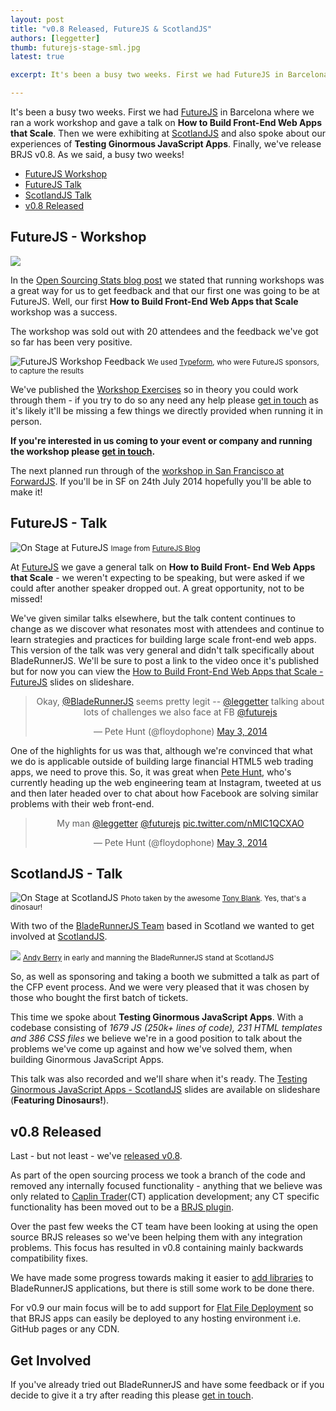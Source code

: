 ```yaml
---
layout: post
title: "v0.8 Released, FutureJS & ScotlandJS"
authors: [leggetter]
thumb: futurejs-stage-sml.jpg
latest: true

excerpt: It's been a busy two weeks. First we had FutureJS in Barcelona where we ran a work workshop and gave a talk on How to Build Front-End Web Apps that Scale. Then we were exhibiting at ScotlandJS and also spoke about our experiences of Testing Ginormous JavaScript Apps. Finally, we've release BRJS v0.8. As we said, a busy two weeks!

---
```


It's been a busy two weeks. First we had [FutureJS](http://futurejs.org) in Barcelona where we
ran a work workshop and gave a talk on **How to Build Front-End Web Apps that Scale**.
Then we were exhibiting at [ScotlandJS](http://scotlandjs.com) and also spoke about our experiences of
**Testing Ginormous JavaScript Apps**. Finally, we've release BRJS v0.8. As we said,
a busy two weeks!

* [FutureJS Workshop](#futurejs-workshop)
* [FutureJS Talk](#futurejs-talk)
* [ScotlandJS Talk](#scotlandjs-talk)
* [v0.8 Released](#v0.8-released)

<a name="futurejs-workshop"></a>
## FutureJS - Workshop

![](/blog/img/future-js-workshop.jpg)

In the [Open Sourcing Stats blog post](http://bladerunnerjs.org/blog/open-sourcing-stats/)
we stated that running workshops was a great way for us to get feedback and
that our first one was going to be at FutureJS. Well, our first **How to Build Front-End
Web Apps that Scale** workshop was a success.

<a name="futurejs-workshop-feedback"></a>
The workshop was sold out with 20 attendees and the feedback we've got so far has
been very positive.

<a name="future-js-workshop-feedback"></a>
![FutureJS Workshop Feedback](/blog/img/futurejs-workshop-feedback.png)
<small>We used <a href="http://www.typeform.com/">Typeform</a>, who were FutureJS
sponsors, to capture the results</small>

We've published the [Workshop Exercises](http://bladerunnerjs.github.io/scaling-js-apps)
so in theory you could work through them - if you try to do so any need any help
please [get in touch](/support/) as it's likely it'll be missing a few things we directly provided
when running it in person.

**If you're interested in us coming to your event or company and running the workshop
please [get in touch](/support/).**

The next planned run through of the [workshop in San Francisco at ForwardJS](http://forwardjs.com/training-sessions/#goto-204). If
you'll be in SF on 24th July 2014 hopefully you'll be able to make it!

<a name="futurejs-talk"></a>
## FutureJS - Talk

![On Stage at FutureJS](/blog/img/future-js-stage.jpg)
<small>
  Image from <a href="http://futurejs.org/blog/it-is-a-wrap">FutureJS Blog</a>
</small>

At [FutureJS](http://futurejs.org) we gave a general talk on **How to Build Front-
End Web Apps that Scale** - we weren't expecting to be speaking, but were asked if
we could after another speaker dropped out. A great opportunity, not to be missed!

We've given similar talks elsewhere, but the talk content continues to change as
we discover what resonates most with attendees and continue to learn strategies
and practices for building large scale front-end web apps. This version of the talk
was very general and didn't talk specifically about BladeRunnerJS. We'll be sure
to post a link to the video once it's published but for now you can view the
[How to Build Front-End Web Apps that Scale - FutureJS](http://www.slideshare.net/leggetter/how-to-build-frontend-web-apps-that-scale-futurejs)
slides on slideshare.

<blockquote class="twitter-tweet" align="center" lang="en"><p>Okay, <a href="https://twitter.com/BladeRunnerJS">@BladeRunnerJS</a> seems pretty legit -- <a href="https://twitter.com/leggetter">@leggetter</a> talking about lots of challenges we also face at FB <a href="https://twitter.com/futurejs">@futurejs</a></p>&mdash; Pete Hunt (@floydophone) <a href="https://twitter.com/floydophone/statuses/462531047738331136">May 3, 2014</a></blockquote>
<script async src="//platform.twitter.com/widgets.js" charset="utf-8"></script>

One of the highlights
for us was that, although we're convinced that what we do is
applicable outside of building large financial HTML5 web trading apps, we need to
prove this. So, it was great when [Pete Hunt](https://twitter.com/floydophone), who's currently heading up the web
engineering team at Instagram, tweeted at us and then later headed over to chat
about how Facebook are solving similar problems with their web front-end.

<blockquote class="twitter-tweet" align="center" lang="en"><p>My man <a href="https://twitter.com/leggetter">@leggetter</a> <a href="https://twitter.com/futurejs">@futurejs</a> <a href="http://t.co/nMIC1QCXAO">pic.twitter.com/nMIC1QCXAO</a></p>&mdash; Pete Hunt (@floydophone) <a href="https://twitter.com/floydophone/statuses/462529304904364032">May 3, 2014</a></blockquote>
<script async src="//platform.twitter.com/widgets.js" charset="utf-8"></script>

<a name="scotlandjs-talk"></a>
## ScotlandJS - Talk

![On Stage at ScotlandJS](/blog/img/scotlandjs-talk.jpg)
<small>
  Photo taken by the awesome <a href="https://twitter.com/thetonyblank">Tony Blank</a>.
  Yes, that's a dinosaur!
</small>

With two of the [BladeRunnerJS Team](/about/team) based in Scotland we wanted to
get involved at [ScotlandJS](http://scotlandjs.com).

![](/blog/img/brjs-stand-scotlandjs.jpg)
<small>
  <a href="https://twitter.com/andyberry88">Andy Berry</a> in early and manning
  the BladeRunnerJS stand at ScotlandJS
</small>

So, as well as sponsoring
and taking a booth we submitted a talk as part of the CFP event process. And we
were very pleased that it was chosen by those who bought the first batch of tickets.

This time we spoke about **Testing Ginormous JavaScript Apps**. With a codebase
consisting of *1679 JS (250k+ lines of code), 231 HTML templates and 386 CSS files*
we believe we're in a good position to talk about the problems we've come up against
and how we've solved them, when building Ginormous JavaScript Apps.

This talk was also recorded and we'll share when it's ready. The [Testing Ginormous JavaScript
Apps - ScotlandJS](http://www.slideshare.net/leggetter/testing-ginormous-javascriptappsscotlandjs2014) slides are available on slideshare (**Featuring Dinosaurs!**).

<a name="v0.8-released"></a>
## v0.8 Released

Last - but not least - we've [released v0.8](https://github.com/BladeRunnerJS/brjs/releases/tag/v0.8).

As part of the open sourcing process we took a branch of the code and removed any
internally focused functionality - anything that we believe was only related
to [Caplin Trader](http://www.caplin.com/caplin-trader)(CT) application development;
any CT specific functionality has been moved out to be a [BRJS plugin](/docs/extend/).

Over the past few weeks the CT team have been looking at using the open source BRJS releases
so we've been helping them with any integration problems. This focus has resulted in
v0.8 containing mainly backwards compatibility fixes.

We have made some progress towards making it easier to [add libraries](/docs/concepts/libraries/)
to BladeRunnerJS applications, but there is still some work to be done there.

For v0.9 our main focus will be to add support for [Flat File Deployment](https://github.com/BladeRunnerJS/brjs/issues/18) so that BRJS apps
can easily be deployed to any hosting environment i.e. GitHub pages or any CDN.

## Get Involved

If you've already tried out BladeRunnerJS and have some feedback or if you decide
to give it a try after reading this please [get in touch](/support/).
